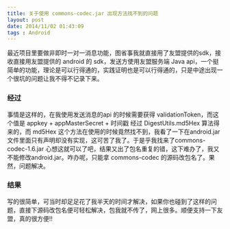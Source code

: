 ```yaml
---
title: 关于使用 commons-codec.jar 出现方法找不到的问题
layout: post
date: 2014/11/02 01:43:09
tags : Android
---
```


最近项目里要做非即时一对一消息功能，图省事我就直接用了友盟提供的sdk，接收直接用友盟提供的 android 的 sdk，发送方使用友盟服务端 Java api，一个挺简单的功能，理论是可以行得通的，实践证明也是可以行得通的，只是中途出现一个很坑的问题让我不得不记录下来。

### 经过

事情是这样的，在我使用发送消息的api 的时候需要获得 validationToken，而这个值是 appkey + appMasterSecret + 时间戳 经过 DigestUtils.md5Hex 算法得来的，而 md5Hex 这个方法在使用的时候竟然找不到，我看了一下在android.jar 文件里面只有声明却没有实现，这可苦了我了。于是乎我找来了commons-codec-1.6.jar 心想这就可以了吧，结果又出了包名重复的错，这下难办了，我又不能修改android.jar。咋办呢，只能拿 commons-codec 的源码改包名了。果然，问题解决。

### 结果

写的很简单，可当时却足足花了我半天的时间才解决，如果你也碰到了这样的问题，直接下源码改包名便可轻松解决，包我就不传了，网上很多。顺便支持一下友盟，真的很方便!!
